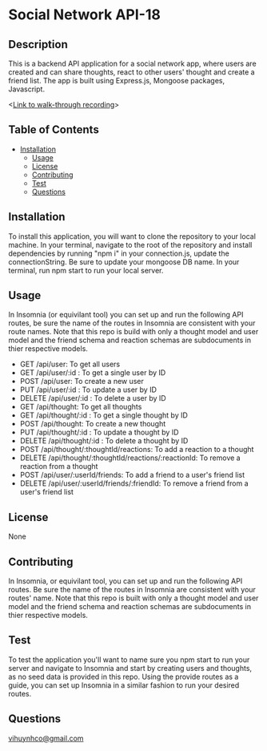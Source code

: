# Social Network API-18

## Description

 This is a backend API application for a social network app, where users are created and can share thoughts,  react to other users' thought and create a friend list.  The app is built using Express.js,  Mongoose packages, Javascript.

<[Link to walk-through recording]>

## Table of Contents

- [Installation](#installation)
  - [Usage](#usage)
  - [License](#license)
  - [Contributing](#contributing)
  - [Test](#test)
  - [Questions](#questions)

## Installation

  To install this application, you will want to clone the repository to your local machine.  In your terminal, navigate to the root of the repository and install dependencies by running "npm i" in your connection.js, update the connectionString.  Be sure to update your mongoose DB name. In your terminal, run npm start to run your local server.
  
## Usage

In Insomnia (or equivilant tool)  you can set up and run the following API routes, be sure the name of the routes in Insomnia are consistent with your route names. Note that this repo is build with only a thought model and user model and the friend schema and reaction schemas are subdocuments in thier respective models.

- GET /api/user: To get all users
- GET /api/user/:id : To get a single user by ID
- POST /api/user: To create a new user
- PUT /api/user/:id : To update a user by ID
- DELETE /api/user/:id : To delete a user by ID
- GET /api/thought: To get all thoughts
- GET /api/thought/:id : To get a single thought by ID
- POST /api/thought: To create a new thought
- PUT /api/thought/:id : To update a thought by ID
- DELETE /api/thought/:id : To delete a thought by ID
- POST /api/thought/:thoughtId/reactions: To add a reaction to a thought
- DELETE /api/thought/:thoughtId/reactions/:reactionId: To remove a reaction from a thought
- POST /api/user/:userId/friends: To add a friend to a user's friend list
- DELETE /api/user/:userId/friends/:friendId: To remove a friend from a user's friend list

## License

  None

## Contributing

  In Insomnia, or equivilant tool, you can set up and run the following API routes. Be sure the name of the routes in Insomnia are consistent with your routes' name. Note that this repo is built with only a thought model and user model and the friend schema and reaction schemas are subdocuments in thier respective models.
  
## Test

 To test the application you'll want to name sure you npm start to run your server  and navigate to Insomnia and start by creating users and thoughts, as no seed data is provided in this repo.
Using the provide routes as a guide, you can set up Insomnia in a similar fashion to run your desired routes.
  
## Questions

  <vihuynhco@gmail.com>

[Link to walk-through recording]: https://drive.google.com/file/d/1nLmuOqXrnZkneF7qqSs2mMY5PoyLmtjS/view
